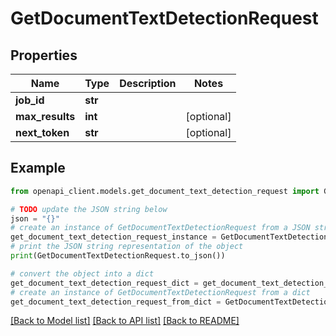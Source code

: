 # GetDocumentTextDetectionRequest


## Properties

Name | Type | Description | Notes
------------ | ------------- | ------------- | -------------
**job_id** | **str** |  | 
**max_results** | **int** |  | [optional] 
**next_token** | **str** |  | [optional] 

## Example

```python
from openapi_client.models.get_document_text_detection_request import GetDocumentTextDetectionRequest

# TODO update the JSON string below
json = "{}"
# create an instance of GetDocumentTextDetectionRequest from a JSON string
get_document_text_detection_request_instance = GetDocumentTextDetectionRequest.from_json(json)
# print the JSON string representation of the object
print(GetDocumentTextDetectionRequest.to_json())

# convert the object into a dict
get_document_text_detection_request_dict = get_document_text_detection_request_instance.to_dict()
# create an instance of GetDocumentTextDetectionRequest from a dict
get_document_text_detection_request_from_dict = GetDocumentTextDetectionRequest.from_dict(get_document_text_detection_request_dict)
```
[[Back to Model list]](../README.md#documentation-for-models) [[Back to API list]](../README.md#documentation-for-api-endpoints) [[Back to README]](../README.md)



